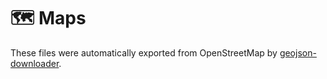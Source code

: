 # 🗺️ Maps

These files were automatically exported from OpenStreetMap by [geojson-downloader](../maps-scripts/geojson-downloader/geojson-downloader.ts).
